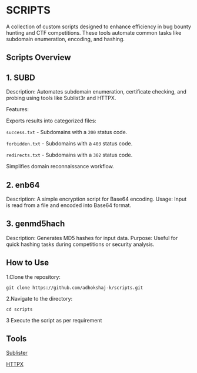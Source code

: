# SCRIPTS
A collection of custom scripts designed to enhance efficiency in bug bounty hunting and CTF competitions. These tools automate common tasks like subdomain enumeration, encoding, and hashing.

## Scripts Overview
## 1. SUBD
Description: Automates subdomain enumeration, certificate checking, and probing using tools like Sublist3r and HTTPX.

Features:

Exports results into categorized files:

`success.txt` - Subdomains with a `200` status code.

`forbidden.txt` - Subdomains with a `403` status code.

`redirects.txt` - Subdomains with a `302` status code.

Simplifies domain reconnaissance workflow.

## 2. enb64
Description: A simple encryption script for Base64 encoding.
Usage: Input is read from a file and encoded into Base64 format.

## 3. genmd5hach
Description: Generates MD5 hashes for input data.
Purpose: Useful for quick hashing tasks during competitions or security analysis.

## How to Use

1.Clone the repository:
```
git clone https://github.com/adhokshaj-k/scripts.git

```

2.Navigate to the directory:
```
cd scripts
```

3 Execute the script as per requirement

## Tools
[Sublister](https://github.com/aboul3la/Sublist3r)

[HTTPX](https://github.com/projectdiscovery/httpx)
